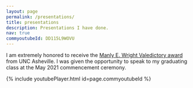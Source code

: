 ```yaml
---
layout: page
permalink: /presentations/
title: presentations
description: Presentations I have done.
nav: true
commyoutubeId: DD115L9WOVU
---
```


I am extremely honored to receive the [Manly E. Wright Valedictory award](https://www.unca.edu/events-and-news/commencement/manly-e-wright-award/) from UNC Asheville. I was given the opportunity to 
speak to my graduating class at the May 2021 commencement ceremony.

{% include youtubePlayer.html id=page.commyoutubeId %}
